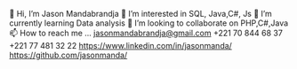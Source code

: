 👋 Hi, I’m Jason Mandabrandja 
👀 I’m interested in  SQL, Java,C#, Js
🌱 I’m currently learning Data analysis
💞️ I’m looking to collaborate on PHP,C#,Java
📫 How to reach me ... 
    jasonmandabrandja@gmail.com
    +221 70 844 68 37
    +221 77 481 32 22
    https://www.linkedin.com/in/jasonmanda/
    https://github.com/jasonmanda/
